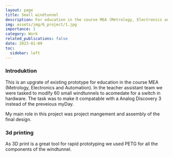 ```yaml
---
layout: page
title: Small windtunnel
description: For education in the course MEA (Metrology, Electronics and Automation)
img: assets/img/6_project/1.jpg
importance: 1
category: Work
related_publications: false
date: 2023-01-09
toc:
  sidebar: left
---
```


<h3>Introduktion</h3>
This is an upgrate of existing prototype for education in the course MEA (Metrology, Electronics and Automation). In the teacher assistant team we were tasked to modify 60 small windtunnels to acomedate for a switch in hardware. The task was to make it compatable with a Analog Discovery 3 instead of the preveious myDay. 

My main role in this project was project mangement and assembly of the final design.



<h3>3d printing</h3>
As 3D print is a great tool for rapid prototyping we used PETG for all the components of the windtunnel. 


